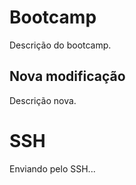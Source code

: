 # Bootcamp

Descrição do bootcamp.

## Nova modificação

Descrição nova.

# SSH

Enviando pelo SSH...